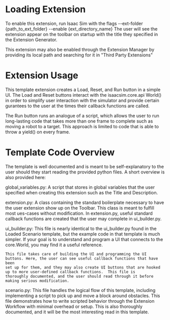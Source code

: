 # Loading Extension
To enable this extension, run Isaac Sim with the flags --ext-folder {path_to_ext_folder} --enable {ext_directory_name}
The user will see the extension appear on the toolbar on startup with the title they specified in the Extension Generator.

This extension may also be enabled through the Extension Manager by providing its local path and searching for it in
"Third Party Extensions"


# Extension Usage
This template extension creates a Load, Reset, and Run button in a simple UI.
The Load and Reset buttons interact with the isaacsim.core.api World() in order
to simplify user interaction with the simulator and provide certain gurantees to the user
at the times their callback functions are called.  

The Run button runs an analogue of a script, which allows the user to run long-lasting
code that takes more than one frame to complete such as moving a robot to a target.
This approach is limited to code that is able to throw a yield() on every frame.


# Template Code Overview
The template is well documented and is meant to be self-explanatory to the user should they
start reading the provided python files.  A short overview is also provided here:

global_variables.py: 
    A script that stores in global variables that the user specified when creating this extension such as the Title and Description.

extension.py:
    A class containing the standard boilerplate necessary to have the user extension show up on the Toolbar.  This
    class is meant to fulfill most ues-cases without modification.
    In extension.py, useful standard callback functions are created that the user may complete in ui_builder.py.

ui_builder.py:
    This file is nearly identical to the ui_builder.py found in the Loaded Scenario template, but the example code in that template is much simpler.
    If your goal is to understand and program a UI that connects to the core.World, you may find it a useful reference.

    This file takes care of building the UI and programming the UI buttons. Here, the user can see useful callback functions that have been
    set up for them, and they may also create UI buttons that are hooked up to more user-defined callback functions.  This file is
    thoroughly documented, and the user should read through it before making serious modification.

scenario.py:
    This file handles the logical flow of this template, including implementing a script to pick up and move a block around obstacles.
    This file demonstrates how to write scripted behavior through the Extension Workflow with minimal overhead or setup.  This is also thoroughly
    documented, and it will be the most interesting read in this template.